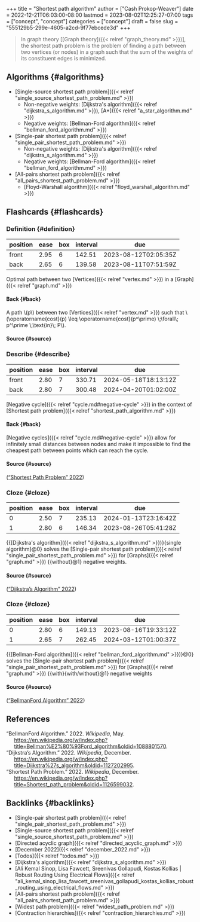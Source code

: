 +++
title = "Shortest path algorithm"
author = ["Cash Prokop-Weaver"]
date = 2022-12-21T06:03:00-08:00
lastmod = 2023-08-02T12:25:27-07:00
tags = ["concept", "concept"]
categories = ["concept"]
draft = false
slug = "555129b5-299e-4605-a2cd-9f77ebcede3d"
+++

> In graph theory [[Graph theory]({{< relref "graph_theory.md" >}})], the shortest path problem is the problem of finding a path between two vertices (or nodes) in a graph such that the sum of the weights of its constituent edges is minimized.


## Algorithms {#algorithms}

-   [Single-source shortest path problem]({{< relref "single_source_shortest_path_problem.md" >}})
    -   Non-negative weights: [Dijkstra's algorithm]({{< relref "dijkstra_s_algorithm.md" >}}), [A\*]({{< relref "a_star_algorithm.md" >}})
    -   Negative weights: [Bellman-Ford algorithm]({{< relref "bellman_ford_algorithm.md" >}})
-   [Single-pair shortest path problem]({{< relref "single_pair_shortest_path_problem.md" >}})
    -   Non-negative weights: [Dijkstra's algorithm]({{< relref "dijkstra_s_algorithm.md" >}})
    -   Negative weights: [Bellman-Ford algorithm]({{< relref "bellman_ford_algorithm.md" >}})
-   [All-pairs shortest path problem]({{< relref "all_pairs_shortest_path_problem.md" >}})
    -   [Floyd-Warshall algorithm]({{< relref "floyd_warshall_algorithm.md" >}})


## Flashcards {#flashcards}


### Definition {#definition}

| position | ease | box | interval | due                  |
|----------|------|-----|----------|----------------------|
| front    | 2.95 | 6   | 142.51   | 2023-08-12T02:05:35Z |
| back     | 2.65 | 6   | 139.58   | 2023-08-11T07:51:59Z |

Optimal path between two [Vertices]({{< relref "vertex.md" >}}) in a [Graph]({{< relref "graph.md" >}})


#### Back {#back}

A path \\(p\\) between two [Vertices]({{< relref "vertex.md" >}}) such that \\(\operatorname{cost}(p) \leq \operatorname{cost}(p^\prime) \\;\forall\\; p^\prime \\;\text{in}\\; P\\).


#### Source {#source}


### Describe {#describe}

| position | ease | box | interval | due                  |
|----------|------|-----|----------|----------------------|
| front    | 2.80 | 7   | 330.71   | 2024-05-18T18:13:12Z |
| back     | 2.80 | 7   | 300.48   | 2024-04-20T01:02:00Z |

[Negative cycle]({{< relref "cycle.md#negative-cycle" >}}) in the context of [Shortest path problem]({{< relref "shortest_path_algorithm.md" >}})


#### Back {#back}

[Negative cycles]({{< relref "cycle.md#negative-cycle" >}}) allow for infinitely small distances between nodes and make it impossible to find the cheapest path between points which can reach the cycle.


#### Source {#source}

(<a href="#citeproc_bib_item_3">“Shortest Path Problem” 2022</a>)


### Cloze {#cloze}

| position | ease | box | interval | due                  |
|----------|------|-----|----------|----------------------|
| 0        | 2.50 | 7   | 235.13   | 2024-01-13T23:16:42Z |
| 1        | 2.80 | 6   | 146.34   | 2023-08-26T05:41:28Z |

{{[Dijkstra's algorithm]({{< relref "dijkstra_s_algorithm.md" >}})}{single algorithm}@0} solves the [Single-pair shortest path problem]({{< relref "single_pair_shortest_path_problem.md" >}}) for [Graphs]({{< relref "graph.md" >}}) {{without}@1} negative weights.


#### Source {#source}

(<a href="#citeproc_bib_item_2">“Dijkstra’s Algorithm” 2022</a>)


### Cloze {#cloze}

| position | ease | box | interval | due                  |
|----------|------|-----|----------|----------------------|
| 0        | 2.80 | 6   | 149.13   | 2023-08-16T19:33:12Z |
| 1        | 2.65 | 7   | 262.45   | 2024-03-12T01:00:37Z |

{{[Bellman-Ford algorithm]({{< relref "bellman_ford_algorithm.md" >}})}@0} solves the [Single-pair shortest path problem]({{< relref "single_pair_shortest_path_problem.md" >}}) for [Graphs]({{< relref "graph.md" >}}) {{with}{with/without}@1} negative weights


#### Source {#source}

(<a href="#citeproc_bib_item_1">“BellmanFord Algorithm” 2022</a>)

## References

<style>.csl-entry{text-indent: -1.5em; margin-left: 1.5em;}</style><div class="csl-bib-body">
  <div class="csl-entry"><a id="citeproc_bib_item_1"></a>“BellmanFord Algorithm.” 2022. <i>Wikipedia</i>, May. <a href="https://en.wikipedia.org/w/index.php?title=Bellman%E2%80%93Ford_algorithm&oldid=1088801570">https://en.wikipedia.org/w/index.php?title=Bellman%E2%80%93Ford_algorithm&#38;oldid=1088801570</a>.</div>
  <div class="csl-entry"><a id="citeproc_bib_item_2"></a>“Dijkstra’s Algorithm.” 2022. <i>Wikipedia</i>, December. <a href="https://en.wikipedia.org/w/index.php?title=Dijkstra%27s_algorithm&oldid=1127202995">https://en.wikipedia.org/w/index.php?title=Dijkstra%27s_algorithm&#38;oldid=1127202995</a>.</div>
  <div class="csl-entry"><a id="citeproc_bib_item_3"></a>“Shortest Path Problem.” 2022. <i>Wikipedia</i>, December. <a href="https://en.wikipedia.org/w/index.php?title=Shortest_path_problem&oldid=1126599032">https://en.wikipedia.org/w/index.php?title=Shortest_path_problem&#38;oldid=1126599032</a>.</div>
</div>


## Backlinks {#backlinks}

-   [Single-pair shortest path problem]({{< relref "single_pair_shortest_path_problem.md" >}})
-   [Single-source shortest path problem]({{< relref "single_source_shortest_path_problem.md" >}})
-   [Directed acyclic graph]({{< relref "directed_acyclic_graph.md" >}})
-   [December 2022]({{< relref "december_2022.md" >}})
-   [Todos]({{< relref "todos.md" >}})
-   [Dijkstra's algorithm]({{< relref "dijkstra_s_algorithm.md" >}})
-   [Ali Kemal Sinop, Lisa Fawcett, Sreenivas Gollapudi, Kostas Kollias | Robust Routing Using Electrical Flows]({{< relref "ali_kemal_sinop_lisa_fawcett_sreenivas_gollapudi_kostas_kollias_robust_routing_using_electrical_flows.md" >}})
-   [All-pairs shortest path problem]({{< relref "all_pairs_shortest_path_problem.md" >}})
-   [Widest path problem]({{< relref "widest_path_problem.md" >}})
-   [Contraction hierarchies]({{< relref "contraction_hierarchies.md" >}})
